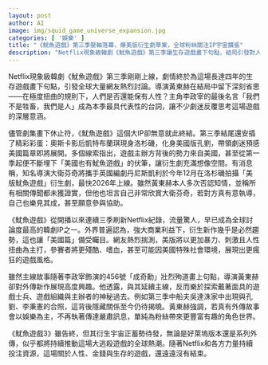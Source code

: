 ```yaml
---
layout: post
author: AI
image: img/squid_game_universe_expansion.jpg
categories: [ '娛樂' ]
title: "《魷魚遊戲》第三季壓軸落幕，爆美版衍生劇草案，全球粉絲關注IP宇宙擴張"
description: "Netflix現象級韓劇《魷魚遊戲》第三季讓生存遊戲畫下句點，結局引發對人性的深刻省思。彩蛋預告奧斯卡影后凱特布蘭琪加盟美版劇集，並傳聞大衛芬奇將執導衍生劇，令全球粉絲熱烈關注IP新篇章。導演黃東赫雖未證實計畫，卻表示樂於參與外傳開發。隨著主線告終，劇組有望探索面具士兵與主辦方背景，拓展多元娛樂宇宙，預期將延續全球大逃殺遊戲熱潮。"
---
```

Netflix現象級韓劇《魷魚遊戲》第三季剛剛上線，劇情終於為這場長達四年的生存遊戲畫下句點，引發全球大量網友熱烈討論。導演黃東赫在結局中留下深刻省思——在極度扭曲的規則下，人們是否還能保有人性？主角李政宰的最後名言「我們不是牲畜，我們是人」成為本季最具代表性的台詞，讓不少劇迷反覆思考這場遊戲的深層意涵。

儘管劇集畫下休止符，《魷魚遊戲》這個大IP卻無意就此終結。第三季結尾還安插了精彩彩蛋：奧斯卡影后凱特布蘭琪現身洛杉磯，化身美國版孔劉，帶領劇迷預感美國篇章即將展開。多個線索指出，遊戲主辦方背後的勢力來自美國，甚至從第一季起便不斷埋下「美國也有魷魚遊戲」的伏筆，讓衍生劇充滿想像空間。有消息稱，知名導演大衛芬奇將攜手英國編劇丹尼斯凱利於今年12月在洛杉磯拍攝「美版魷魚遊戲」衍生劇，最快2026年上線。雖然黃東赫本人多次否認知情，並稱所有相關傳聞都未獲證實，但他也坦言自己非常欣賞大衛芬奇，若對方真有意執導，自己也樂見其成，甚至願意參與協助。

《魷魚遊戲》從開播以來連續三季刷新Netflix紀錄，流量驚人，早已成為全球討論度最高的韓劇IP之一。外界普遍認為，強大商業利益下，衍生新作幾乎是必然趨勢，這也讓「美國篇」備受矚目。網友熱烈揣測，美版將以更加暴力、刺激且人性扭曲為主打，參賽者將更殘酷、嗜血，甚至可能因美國特殊社會環境，展現出更瘋狂的遊戲風格。

雖然主線故事隨著李政宰飾演的456號「成奇勳」壯烈殉道畫上句點，導演黃東赫卻對外傳新作展現高度興趣。他透露，與其延續主線，反而樂於探索戴著面具的遊戲士兵、遊戲組織與主辦者的神秘過去。例如第三季中船夫吳達洙家中出現與孔劉、李秉憲的合照，這背後隱藏關係至今仍待揭曉。黃東赫強調，若真有外傳故事會以娛樂為主，不再執著傳達嚴肅訊息，單純為粉絲帶來更豐富有趣的角色世界。

《魷魚遊戲3》雖告終，但其衍生宇宙正蓄勢待發，無論是好萊塢版本還是系列外傳，似乎都將持續推動這場大逃殺遊戲的全球熱潮。隨著Netflix和各方力量持續投注資源，這場關於人性、金錢與生存的遊戲，還遠遠沒有結束。